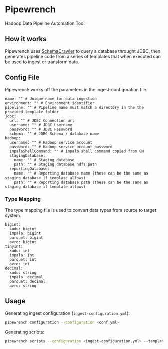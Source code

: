 # Pipewrench

Hadoop Data Pipeline Automation Tool

## How it works

Pipewrench uses [SchemaCrawler]() to query a database throught JDBC, then generates pipeline code
from a series of templates that when executed can be used to ingest or transform data.

## Config File

Pipewrench works off the parameters in the ingest-configuration file.


```
name: "" # Unique name for data ingestion
environment: "" # Environment identifier
pipeline: "" # Pipeline name must match a directory in the the provided template folder
jdbc:
  url: "" # JDBC Connection url
  username: "" # JDBC Username
  password: "" # JDBC Password
  schema: "" # JDBC Schema / database name
hadoop:
  username: "" # Hadoop service account
  password: "" # Hadoop service account password
  impalaShellCommand: "" # Impala shell command copied from CM
  stagingDatabase:
    name: "" # Staging database
    path: "" # Staging database hdfs path
  reportingDatabase:
    name: "" # Reporting database name (these can be the same as staging database if template allows)
    path: "" # Reporting database path (these can be the same as staging database if template allows)
```

### Type Mapping

The type mapping file is used to convert data types from source to target system.

```
bigint:
  kudu: bigint
  impala: bigint
  parquet: bigint
  avro: bigint
tinyint:
  kudu: int
  impala: int
  parquet: int
  avro: int
decimal:
  kudu: string
  impala: decimal
  parquet: decimal
  avro: string
```

## Usage

Generating ingest configuration (`ingest-configuration.yml`):

```bash
pipewrench configuration --configuration <conf.yml>
```

Generating scripts:

```bash
pipewrench scripts --configuration <ingest-configuration.yml> --template-directory <template-directory> --type-mapping <type-mapping.yml>
```

